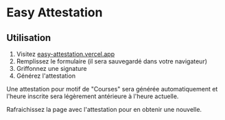 # Easy Attestation

## Utilisation

1. Visitez [easy-attestation.vercel.app](easy-attestation.vercel.app)
2. Remplissez le formulaire (il sera sauvegardé dans votre navigateur)
3. Griffonnez une signature
4. Générez l'attestation

Une attestation pour motif de "Courses" sera générée automatiquement et l'heure inscrite sera légèrement antérieure à l'heure actuelle.

Rafraichissez la page avec l'attestation pour en obtenir une nouvelle.
